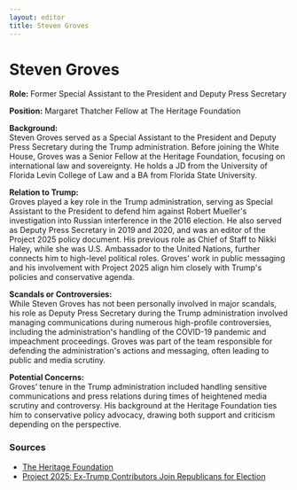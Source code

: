 ```yaml
---
layout: editor
title: Steven Groves
---
```


# Steven Groves

**Role:** Former Special Assistant to the President and Deputy Press Secretary

**Position:** Margaret Thatcher Fellow at The Heritage Foundation

**Background:**  
Steven Groves served as a Special Assistant to the President and Deputy Press Secretary during the Trump administration. Before joining the White House, Groves was a Senior Fellow at the Heritage Foundation, focusing on international law and sovereignty. He holds a JD from the University of Florida Levin College of Law and a BA from Florida State University.

**Relation to Trump:**  
Groves played a key role in the Trump administration, serving as Special Assistant to the President to defend him against Robert Mueller's investigation into Russian interference in the 2016 election. He also served as Deputy Press Secretary in 2019 and 2020, and was an editor of the Project 2025 policy document. His previous role as Chief of Staff to Nikki Haley, while she was U.S. Ambassador to the United Nations, further connects him to high-level political roles. Groves' work in public messaging and his involvement with Project 2025 align him closely with Trump's policies and conservative agenda.

**Scandals or Controversies:**  
While Steven Groves has not been personally involved in major scandals, his role as Deputy Press Secretary during the Trump administration involved managing communications during numerous high-profile controversies, including the administration's handling of the COVID-19 pandemic and impeachment proceedings. Groves was part of the team responsible for defending the administration's actions and messaging, often leading to public and media scrutiny.

**Potential Concerns:**  
Groves’ tenure in the Trump administration included handling sensitive communications and press relations during times of heightened media scrutiny and controversy. His background at the Heritage Foundation ties him to conservative policy advocacy, drawing both support and criticism depending on the perspective.

### Sources
- [The Heritage Foundation](https://www.heritage.org/staff/steven-groves)
- [Project 2025: Ex-Trump Contributors Join Republicans for Election](https://www.newsweek.com/project-2025-ex-trump-contributors-republicans-election-1922933)
